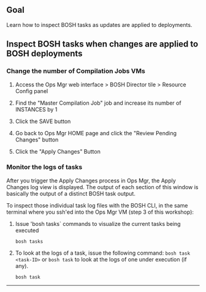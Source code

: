 ## Goal

Learn how to inspect BOSH tasks as updates are applied to deployments.


## Inspect BOSH tasks when changes are applied to BOSH deployments

### Change the number of Compilation Jobs VMs

1. Access the Ops Mgr web interface > BOSH Director tile > Resource Config panel

1. Find the "Master Compilation Job" job and increase its number of INSTANCES by 1

1. Click the SAVE button

1. Go back to Ops Mgr HOME page and click the "Review Pending Changes" button

1. Click the "Apply Changes" Button


###  Monitor the logs of tasks

After you trigger the Apply Changes process in Ops Mgr, the Apply Changes log view is displayed.
The output of each section of this window is basically the output of a distinct BOSH task output.

To inspect those individual task log files with the BOSH CLI, in the same terminal where you ssh'ed into the Ops Mgr VM (step 3 of this workshop):

1. Issue 'bosh tasks` commands to visualize the current tasks being executed

   ```execute
   bosh tasks
   ```

1. To look at the logs of a task, issue the following command: `bosh task <task-ID>` or `bosh task` to look at the logs of one under execution (if any).

   ```execute
   bosh task
   ```

---